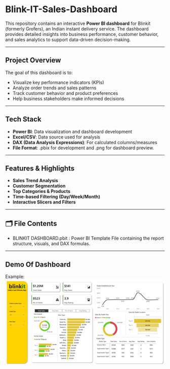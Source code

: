 # Blink-IT-Sales-Dashboard

This repository contains an interactive **Power BI dashboard** for Blinkit (formerly Grofers), an Indian instant delivery service. The dashboard provides detailed insights into business performance, customer behavior, and sales analytics to support data-driven decision-making.

---

## Project Overview

The goal of this dashboard is to:
- Visualize key performance indicators (KPIs)
- Analyze order trends and sales patterns
- Track customer behavior and product preferences
- Help business stakeholders make informed decisions

---

## Tech Stack

- **Power BI**: Data visualization and dashboard development
- **Excel/CSV**: Data source used for analysis
- **DAX (Data Analysis Expressions)**: For calculated columns/measures
- **File Format**: .pbix for development and .png for dashboard preview.

---

## Features & Highlights

- **Sales Trend Analysis**  
- **Customer Segmentation**  
- **Top Categories & Products**  
- **Time-based Filtering (Day/Week/Month)**  
- **Interactive Slicers and Filters**

---

## 🗂️ File Contents

- BLINKIT DASHBOARD.pbit : Power BI Template File containing the report structure, visuals, and DAX formulas.

---

## Demo Of Dashboard
Example: ![image alt](https://github.com/GolatiShivaniAchary/Blink-IT-Sales-Dashboard/blob/main/Dashboard.png)

